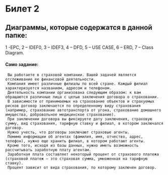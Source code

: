# Билет 2

## Диаграммы, которые содержатся в данной папке: 
1 -EPC, 2 – IDEF0, 3 – IDEF3, 4 – DFD, 5 – USE CASE, 6 – ERD, 7 – Class Diagram.

#### Само задание: 

     Вы работаете в страховой компании. Вашей задачей является отслеживание ее финансовой деятельности. 
     Компания имеет различные филиалы по всей стране. Каждый филиал характеризуется названием, адресом и телефоном. 
     Деятельность компании организована следующим образом: к вам обращаются различные лица с целью заключения договора о страховании. 
     В зависимости от принимаемых на страхование объектов и страхуемых рисков договор заключается по определенному виду страхования (например, страхование автотранспорта от угона, страхование домашнего имущества, добровольное медицинское страхование). 
     При заключении договора вы фиксируете дату заключения, страховую сумму, вид страхования, тарифную ставку и филиал, в котором заключался договор. 
     Нужно учесть, что договоры заключают страховые агенты. 
     Помимо информации об агентах (фамилия, имя, отчество, адрес, телефон), нужно еще хранить филиал, в котором работают агенты. 
     Кроме того, исходя из базы данных, нужно иметь возможность рассчитывать заработную плату агентам. 
     Заработная плата составляет некоторый процент от страхового платежа (страховой платеж – это страховая сумма, умноженная на тарифную ставку). 
     Процент зависит от вида страхования, по которому заключен договор. 

